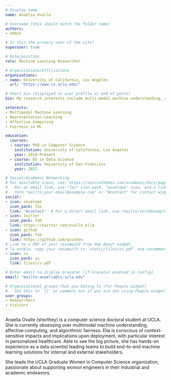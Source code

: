 ```yaml
---
# Display name
name: Anaelia Ovalle

# Username (this should match the folder name)
authors:
- admin

# Is this the primary user of the site?
superuser: true

# Role/position
role: Machine Learning Researcher

# Organizations/Affiliations
organizations:
- name: University of California, Los Angeles
  url: "https://www.cs.ucla.edu/"

# Short bio (displayed in user profile at end of posts)
bio: My research interests include multi-modal machine understanding, affective computing, fairness for personalized medicine 

interests:
- Multimodal Machine Learning
- Representation Learning
- Affective Computing
- Fairness in ML

education:
  courses:
  - course: PhD in Computer Science
    institution: University of California, Los Angeles
    year: 2019-Present
  - course: BS in Data Science
    institution: University of San Francisco
    year: 2017

# Social/Academic Networking
# For available icons, see: https://sourcethemes.com/academic/docs/page-builder/#icons
#   For an email link, use "fas" icon pack, "envelope" icon, and a link in the
#   form "mailto:your-email@example.com" or "#contact" for contact widget.
social:
- icon: envelope
  icon_pack: fas
  link: '#contact'  # For a direct email link, use "mailto:test@example.org".
- icon: twitter
  icon_pack: fab
  link: https://twitter.com/ovalle_elia
- icon: github
  icon_pack: fab
  link: https://github.com/gcushen
# Link to a PDF of your resume/CV from the About widget.
# To enable, copy your resume/CV to `static/files/cv.pdf` and uncomment the lines below.
- icon: cv
  icon_pack: ai
  link: files/cv.pdf

# Enter email to display Gravatar (if Gravatar enabled in Config)
email: "mailto:anaelia@cs.ucla.edu"

# Organizational groups that you belong to (for People widget)
#   Set this to `[]` or comment out if you are not using People widget.
user_groups:
- Researchers
- Visitors
---
```


Anaelia Ovalle (she/they) is a computer science doctoral student at UCLA. She is currently obsessing over multimodal machine understanding, affective computing, and algorithmic fairness. Elia is conscious of context-sensitive impacts and implications upon deployment, with particular interest in personalized healthcare. Able to see the big picture, she has hands-on experience as a data scientist leading teams to build end-to-end machine learning solutions for internal and external stakeholders. 

She leads the UCLA Graduate Women in Computer Science organization, passionate about supporting womxn engineers in their industrial and academic endeavors.   
